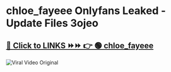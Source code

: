 
 # chloe_fayeee Onlyfans Leaked - Update Files 3ojeo

## <h2><a href="https://clipsfans.com/chloe_fayeee&ref=git">🔗 Click to LINKS ⏩⏩ 👉 🟢 chloe_fayeee </a></h2>

<a href="https://clipsfans.com/chloe_fayeee&ref=git" rel="nofollow" data-target="animated-image.originalLink"><img src="https://i.ibb.co.com/xMMVF88/686577567.gif" alt="Viral Video Original" style="max-width: 100%; display: inline-block;" data-target="animated-image.originalImage"></a>

